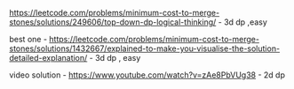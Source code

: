https://leetcode.com/problems/minimum-cost-to-merge-stones/solutions/249606/top-down-dp-logical-thinking/  - 3d dp ,easy


best one - https://leetcode.com/problems/minimum-cost-to-merge-stones/solutions/1432667/explained-to-make-you-visualise-the-solution-detailed-explanation/  -  3d dp , easy 


video solution - https://www.youtube.com/watch?v=zAe8PbVUg38 - 2d dp 
